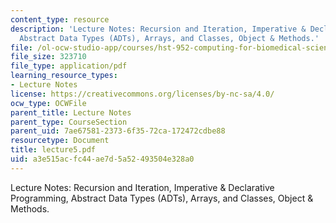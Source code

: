```yaml
---
content_type: resource
description: 'Lecture Notes: Recursion and Iteration, Imperative & Declarative Programming,
  Abstract Data Types (ADTs), Arrays, and Classes, Object & Methods.'
file: /ol-ocw-studio-app/courses/hst-952-computing-for-biomedical-scientists-fall-2002/a3e515acfc44ae7d5a52493504e328a0_lecture5.pdf
file_size: 323710
file_type: application/pdf
learning_resource_types:
- Lecture Notes
license: https://creativecommons.org/licenses/by-nc-sa/4.0/
ocw_type: OCWFile
parent_title: Lecture Notes
parent_type: CourseSection
parent_uid: 7ae67581-2373-6f35-72ca-172472cdbe88
resourcetype: Document
title: lecture5.pdf
uid: a3e515ac-fc44-ae7d-5a52-493504e328a0
---
```

Lecture Notes: Recursion and Iteration, Imperative & Declarative Programming, Abstract Data Types (ADTs), Arrays, and Classes, Object & Methods.